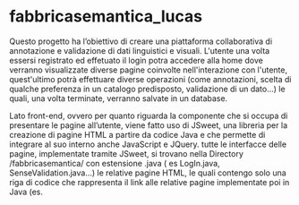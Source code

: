 
# fabbricasemantica_lucas
Questo progetto ha l’obiettivo di creare una piattaforma collaborativa di annotazione e validazione di dati linguistici e visuali.
L'utente una volta essersi registrato ed effetuato il login potra accedere alla home dove verranno visualizzate diverse pagine coinvolte
nell'interazione con l'utente, quest'ultimo potrà effettuare diverse operazioni 
(come annotazioni, scelta di qualche preferenza in un catalogo predisposto, validazione di un dato...)
le quali, una volta terminate, verranno salvate in un database. 

Lato front-end, ovvero per quanto riguarda la componente che si occupa di presentare le pagine all’utente,
viene fatto uso di JSweet, una libreria per la creazione di pagine HTML a partire da codice Java e che permette di integrare al suo interno anche JavaScript e JQuery. 
tutte le interfacce delle pagine, implementate tramite JSweet, si trovano nella Directory /fabbricasemantica/ con estensione .java ( es LogIn.java, SenseValidation.java...)
le relative pagine HTML, le quali contengo solo una riga di codice che rappresenta il link alle relative pagine implementate poi in Java (es. <script type="text/javascript" src="js/DefinitionAnnotation.js">), si trovano nella Directory /fabbricasemantica/WebContent 

La componente back-end fornisce all’utente i dati per i task di annotazione e validazione e gestisce i dati ricevuti dall’utente
e li salva. Questa componente gestisce anche le sessioni degli utenti assicurandosi che un utente,
una volta effettuato l’accesso alla piattaforma, resti autenticato fino al logout.
L’accesso alle pagine di annotazione e validazione sarà quindi consentito ai soli utenti autenticati.
tutti i file relativi al backend : gestione database, connessione server, gestione dati degli utenti si trova nel percorso -> src/it/uniroma1/fabbricasemantica/servlet

Infine, nella directory src/it/uniroma1/fabbricasemantica/data si trova l'implementazione del Data Provider il quale fa uso della libreria net.sf.extjwnl.data...le pagine Words.Java e WordProvider.Java contengono rispettivamente la selezione di un dizionario di parole e la loro gestione(le relative specifiche di ogni metodo vengono descritte nei commenti del codice)
